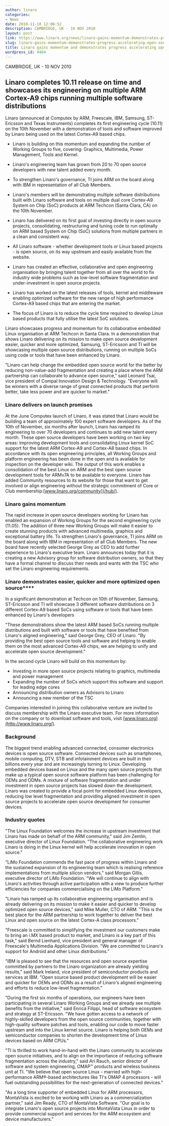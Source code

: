 ```yaml
---
author: linaro
categories:
- News
date: 2010-11-10 12:06:52
description: CAMBRIDGE, UK - 10 NOV 2010
layout: post
link: https://www.linaro.org/news/linaro-gains-momentum-demonstrates-progress-accelerating-open-source-development/
slug: linaro-gains-momentum-demonstrates-progress-accelerating-open-source-development
title: Linaro gains momentum and demonstrates progress accelerating open source development
wordpress_id: 4404
---
```


CAMBRIDGE, UK - 10 NOV 2010

## Linaro completes 10.11 release on time and showcases its engineering on multiple ARM Cortex-A9 chips running multiple software distributions

Linaro (announced at Computex by ARM, Freescale, IBM, Samsung, ST-Ericsson and Texas Instruments) completes its first engineering cycle (10.11) on the 10th November with a demonstration of tools and software improved by Linaro being used on the latest Cortex-A9 based chips.
	
  * Linaro is building on this momentum and expanding the number of Working Groups to five, covering: Graphics, Multimedia, Power Management, Tools and Kernel.

	
  * Linaro's engineering team has grown from 20 to 70 open source developers with new talent added every month.

	
  * To strengthen Linaro's governance, TI joins ARM on the board along with IBM in representation of all Club Members.

	
  * Linaro's members will be demonstrating multiple software distributions built with Linaro software and tools on multiple dual core Cortex-A9 System on Chip (SoC) products at ARM Techcon (Santa Clara, CA) on the 10th November.

	
  * Linaro has delivered on its first goal of investing directly in open source projects, consolidating, restructuring and tuning code to run optimally on ARM based System on Chip (SoC) solutions from multiple partners in a clean and consistent way.

	
  * All Linaro software - whether development tools or Linux based projects - is open source, on its way upstream and easily available from the website.

	
  * Linaro has created an effective, collaborative and open engineering organisation by bringing talent together from all over the world to fix industry wide problems such as low-level software fragmentation and under-investment in open source projects.

	
  * Linaro has worked on the latest releases of tools, kernel and middleware enabling optimized software for the new range of high performance Cortex-A9 based chips that are entering the market.

	
  * The focus of Linaro is to reduce the cycle time required to develop Linux based products that fully utilise the latest SoC solutions.


Linaro showcases progress and momentum for its collaborative embedded Linux organisation at ARM Techcon in Santa Clara. In a demonstration that shows Linaro delivering on its mission to make open source development easier, quicker and more optimized, Samsung, ST-Ericsson and TI will be showcasing multiple open source distributions, running on multiple SoCs using code or tools that have been enhanced by Linaro.

"Linaro can help change the embedded open source world for the better by reducing non-value-add fragmentation and creating a place where the ARM partnership can collaborate to advance open source," said Leonard Tsai, vice president of Compal Innovation Design & Technology. "Everyone will be winners with a diverse range of great connected products that perform better, take less power and are quicker to market."

### Linaro delivers on launch promises

At the June Computex launch of Linaro, it was stated that Linaro would be building a team of approximately 100 expert software developers. As of the 10th of November, six months after launch, Linaro has ramped its engineering to over 70 developers and continues to add new talent every month. These open source developers have been working on two key areas: improving development tools and consolidating Linux kernel SoC support for the latest ARM Cortex-A9 and Cortex-A8 based chips. In accordance with its open engineering principles, all Working Groups and platform engineering has been done in the open and is available for inspection on the developer wiki. The output of this work enables a consolidation of the best Linux on ARM and the best open source development tools for ARMv7A to be available to everyone. Linaro has added Community resources to its website for those that want to get involved or align engineering without the strategic commitment of Core or Club membership:[www.linaro.org/community](/hub/).

### Linaro gains momentum

The rapid increase in open source developers working for Linaro has enabled an expansion of Working Groups for the second engineering cycle (11.05). The addition of three new Working Groups will make it easier to create stunning products with advanced multimedia, graphics and exceptional battery life. To strengthen Linaro's governance, TI joins ARM on the board along with IBM in representation of all Club Members. The new board have recently selected George Grey as CEO to add further experience to Linaro's executive team. Linaro announces today that it is creating a new Advisory group for software distribution owners, so that they have a formal channel to discuss their needs and wants with the TSC who set the Linaro engineering requirements.

### Linaro demonstrates easier, quicker and more optimized open source****

In a significant demonstration at Techcon on 10th of November, Samsung, ST-Ericsson and TI will showcase 3 different software distributions on 3 different Cortex-A9 based SoCs using software or tools that have been enhanced by Linaro's developers

"These demonstrations show the latest ARM based SoCs running multiple distributions and built with software or tools that have benefited from Linaro's aligned engineering," said George Grey, CEO of Linaro. "By providing the best open source tools and software and helping to enable them on the most advanced Cortex-A9 chips, we are helping to unify and accelerate open source development."

In the second cycle Linaro will build on this momentum by:
	
  * Investing in more open source projects relating to graphics, multimedia and power management
  * Expanding the number of SoCs which support this software and support for leading edge cores
  * Announcing distribution owners as Advisors to Linaro
  * Announcing a new member of the TSC


Companies interested in joining this collaborative venture are invited to discuss membership with the Linaro executive team. For more information on the company or to download software and tools, visit [www.linaro.org](http://www.linaro.org/).

### Background

The biggest trend enabling advanced connected, consumer electronics devices is open source software. Connected devices such as smartphones, mobile computing, DTV, STB and infotainment devices are built in their billions every year and are increasingly turning to Linux. Developing embedded devices based on Linux and the many open source projects that make up a typical open source software platform has been challenging for OEMs and ODMs. A mixture of software fragmentation and under investment in open source projects has slowed down the development. Linaro was created to provide a focal point for embedded Linux developers, reducing low level fragmentation and providing aligned investment in open source projects to accelerate open source development for consumer devices.

### Industry quotes

"The Linux Foundation welcomes the increase in upstream investment that Linaro has made on behalf of the ARM community," said Jim Zemlin, executive director of Linux Foundation. "The collaborative engineering work Linaro is doing in the Linux kernel will help accelerate innovation in open source."

"LiMo Foundation commends the fast pace of progress within Linaro and the sustained expansion of its engineering team which is realising reference implementations from multiple silicon vendors," said Morgan Gillis, executive director of LiMo Foundation. "We will continue to align with Linaro's activities through active participation with a view to produce further efficiencies for companies commercialising on the LiMo Platform."

"Linaro has ramped up its collaborative engineering organisation and is already delivering on its mission to make it easier and quicker to develop optimized open source devices," said Mike Muller, CTO of ARM. "This is the best place for the ARM partnership to work together to deliver the best Linux and open source on the latest Cortex-A class processors."

"Freescale is committed to simplifying the investment our customers make to bring an i.MX based product to market, and Linaro is a key part of this task," said Bernd Lienhard, vice president and general manager of Freescale's Multimedia Applications Division. "We are committed to Linaro's support for Android and other Linux distributions."

"IBM is pleased to see that the resources and open source expertise committed by partners to the Linaro organization are already yielding results," said Mark Ireland, vice president of semiconductor products and services at IBM. "Open source based product development will be easier and quicker for OEMs and ODMs as a result of Linaro's aligned engineering and efforts to reduce low-level fragmentation."

"During the first six months of operations, our engineers have been participating in several Linaro Working Groups and we already see multiple benefits from the initiative," said Enrica Filippi, head of software ecosystem and strategy at ST-Ericsson. "We have gotten access to a network of highly-skilled developers from the open source communities, together with high-quality software patches and tools, enabling our code to move faster upstream and into the Linux kernel source. Linaro is helping both OEMs and semiconductor companies to shorten the development time of Linux devices based on ARM CPUs."

"TI is thrilled to work hand-in-hand with the Linaro community to accelerate open source initiatives, and to align on the importance of reducing software fragmentation across the industry," said Ari Rauch, senior director of software and system engineering, OMAP™ products and wireless business unit at TI. "We believe that open source Linux - married with high-performance ARM®-based architectures like TI's OMAP 4 processors - will fuel outstanding possibilities for the next-generation of connected devices."

"As a long time supporter of embedded Linux for ARM processors, MontaVista is excited to be working with Linaro as a commercialization partner," said Jim Ready, CTO of MontaVista Software. "Our goal is to integrate Linaro's open source projects into MontaVista Linux in order to provide commercial support and services for the ARM ecosystem and device manufacturers."